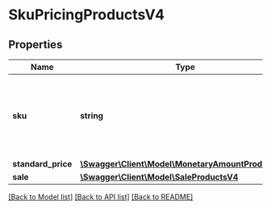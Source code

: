 # SkuPricingProductsV4

## Properties
Name | Type | Description | Notes
------------ | ------------- | ------------- | -------------
**sku** | **string** | Partner-unique identifier for a product variation provided by the partner. | 
**standard_price** | [**\Swagger\Client\Model\MonetaryAmountProductsV4**](MonetaryAmountProductsV4.md) |  | 
**sale** | [**\Swagger\Client\Model\SaleProductsV4**](SaleProductsV4.md) |  | [optional] 

[[Back to Model list]](../../README.md#documentation-for-models) [[Back to API list]](../../README.md#documentation-for-api-endpoints) [[Back to README]](../../README.md)

